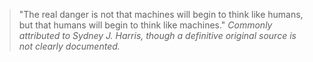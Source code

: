 
> "The real danger is not that machines will begin to think like humans, but that humans will begin to think like machines."
> *Commonly attributed to Sydney J. Harris, though a definitive original source is not clearly documented.*
